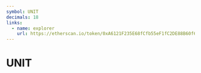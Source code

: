 ```yaml
---
symbol: UNIT
decimals: 18
links:
  - name: explorer
    url: https://etherscan.io/token/0xA6121F235E68fCfb55eF1fC2DE88B60f6dfc2699
---
```


# UNIT
